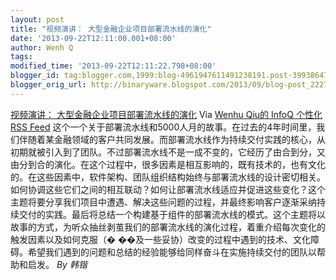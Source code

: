 ```yaml
---
layout: post
title: "视频演讲： 大型金融企业项目部署流水线的演化"
date: '2013-09-22T12:11:00.001+08:00'
author: Wenh Q
tags:
modified_time: '2013-09-22T12:11:22.798+08:00'
blogger_id: tag:blogger.com,1999:blog-4961947611491238191.post-3993864749549507036
blogger_orig_url: http://binaryware.blogspot.com/2013/09/blog-post_2227.html
---
```

[视频演讲：
大型金融企业项目部署流水线的演化](http://www.infoq.com/cn/presentations/large-financial-enterprise-project-deployment-pipeline-evolution)
Via [Wenhu Qiu的 InfoQ 个性化 RSS Feed](http://www.infoq.com/cn/)
这个一个关于部署流水线和5000人月的故事。在过去的4年时间里，我们伴随着某金融领域的客户共同发展。而部署流水线作为持续交付实践的核心，从初期就被引入到了团队。不过部署流水线不是一成不变的，它经历了由合到分，又由分到合的演化。在这个过程中，很多因素是相互影响的，既有技术的，也有文化的。在这些因素中，软件架构、团队组织结构始终与部署流水线的设计密切相关。如何协调这些它们之间的相互联动？如何让部署流水线适应并促进这些变化？这个主题将要分享我们项目中遭遇、解决这些问题的过程，并最终影响客户逐渐采纳持续交付的实践。最后将总结一个构建基于组件的部署流水线的模式。这个主题将以故事的方式，为听众抽丝剥茧我们的部署流水线的演化过程，着重介绍每次变化的触发因素以及如何克服（�
��及一些妥协）改变的过程中遇到的技术、文化障碍。希望我们遇到的问题和总结的经验能够给同样奋斗在实施持续交付的团队以帮助和启发。
*By 韩锴*
